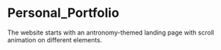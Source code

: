 # Personal_Portfolio

The website starts with an antronomy-themed landing page with scroll animation on different elements. 

